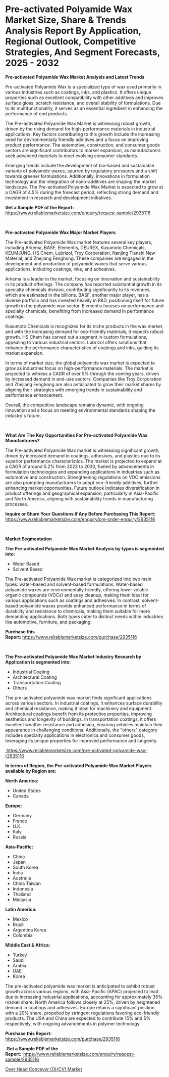 <p><h1>Pre-activated Polyamide Wax Market Size, Share & Trends Analysis Report By Application, Regional Outlook, Competitive Strategies, And Segment Forecasts, 2025 - 2032</h1></p><p><strong>Pre-activated Polyamide Wax Market Analysis and Latest Trends</strong></p>
<p><p>Pre-activated Polyamide Wax is a specialized type of wax used primarily in various industries such as coatings, inks, and plastics. It offers unique properties such as excellent compatibility with other additives and improves surface gloss, scratch resistance, and overall stability of formulations. Due to its multifunctionality, it serves as an essential ingredient in enhancing the performance of end products.</p><p>The Pre-activated Polyamide Wax Market is witnessing robust growth, driven by the rising demand for high-performance materials in industrial applications. Key factors contributing to this growth include the increasing need for environmentally friendly additives and a focus on improving product performance. The automotive, construction, and consumer goods sectors are significant contributors to market expansion, as manufacturers seek advanced materials to meet evolving consumer standards.</p><p>Emerging trends include the development of bio-based and sustainable variants of polyamide waxes, spurred by regulatory pressures and a shift towards greener formulations. Additionally, innovations in formulation technology and the integration of nano-additives are shaping the market landscape. The Pre-activated Polyamide Wax Market is expected to grow at a CAGR of 4.5% during the forecast period, reflecting strong demand and investment in research and development initiatives.</p></p>
<p><strong>Get a Sample PDF of the Report:&nbsp;</strong> <a href="https://www.reliablemarketsize.com/enquiry/request-sample/2935116?utm_campaign=2439&utm_medium=2&utm_source=Github&utm_content=ia&utm_term=14032025&utm_id=pre-activated-polyamide-wax">https://www.reliablemarketsize.com/enquiry/request-sample/2935116</a></p>
<p>&nbsp;</p>
<p><strong>Pre-activated Polyamide Wax Major Market Players</strong></p>
<p><p>The Pre-activated Polyamide Wax market features several key players, including Arkema, BASF, Elementis, DEUREX, Kusumoto Chemicals, KEUMJUNG, HS Chem, Lubrizol, Troy Corporation, Nanjing Tianshi New Material, and Zhejiang Fenghong. These companies are engaged in the development and production of polyamide waxes that serve various applications, including coatings, inks, and adhesives.</p><p>Arkema is a leader in the market, focusing on innovation and sustainability in its product offerings. The company has reported substantial growth in its specialty chemicals division, contributing significantly to its revenues, which are estimated in the billions. BASF, another major player, has a diverse portfolio and has invested heavily in R&D, positioning itself for future growth in the polyamide wax sector. Elementis focuses on performance and specialty chemicals, benefiting from increased demand in performance coatings.</p><p>Kusumoto Chemicals is recognized for its niche products in the wax market, and with the increasing demand for eco-friendly materials, it expects robust growth. HS Chem has carved out a segment in custom formulations, appealing to various industrial sectors. Lubrizol offers solutions that enhance the performance characteristics of coatings and inks, guiding its market expansion.</p><p>In terms of market size, the global polyamide wax market is expected to grow as industries focus on high-performance materials. The market is projected to witness a CAGR of over 5% through the coming years, driven by increased demand in end-use sectors. Companies like Troy Corporation and Zhejiang Fenghong are also anticipated to grow their market shares by aligning their strategies with emerging trends in sustainability and performance enhancement.</p><p>Overall, the competitive landscape remains dynamic, with ongoing innovation and a focus on meeting environmental standards shaping the industry's future.</p></p>
<p>&nbsp;</p>
<p><strong>What Are The Key Opportunities For Pre-activated Polyamide Wax Manufacturers?</strong></p>
<p><p>The Pre-activated Polyamide Wax market is witnessing significant growth, driven by increased demand in coatings, adhesives, and plastics due to its superior performance characteristics. The market is projected to expand at a CAGR of around 5.2% from 2023 to 2030, fueled by advancements in formulation technologies and expanding applications in industries such as automotive and construction. Strengthening regulations on VOC emissions are also prompting manufacturers to adopt eco-friendly additives, further enhancing market opportunities. Future outlook indicates diversification in product offerings and geographical expansion, particularly in Asia-Pacific and North America, aligning with sustainability trends in manufacturing processes.</p></p>
<p><strong>Inquire or Share Your Questions If Any Before Purchasing This Report:</strong> <a href="https://www.reliablemarketsize.com/enquiry/pre-order-enquiry/2935116?utm_campaign=2439&utm_medium=2&utm_source=Github&utm_content=ia&utm_term=14032025&utm_id=pre-activated-polyamide-wax">https://www.reliablemarketsize.com/enquiry/pre-order-enquiry/2935116</a></p>
<p>&nbsp;</p>
<p><strong>Market Segmentation</strong></p>
<p><strong>The Pre-activated Polyamide Wax Market Analysis by types is segmented into:</strong></p>
<p><ul><li>Water Based</li><li>Solvent Based</li></ul></p>
<p><p>The Pre-activated Polyamide Wax market is categorized into two main types: water-based and solvent-based formulations. Water-based polyamide waxes are environmentally friendly, offering lower volatile organic compounds (VOCs) and easy cleanup, making them ideal for various applications such as coatings and adhesives. In contrast, solvent-based polyamide waxes provide enhanced performance in terms of durability and resistance to chemicals, making them suitable for more demanding applications. Both types cater to distinct needs within industries like automotive, furniture, and packaging.</p></p>
<p><strong>Purchase this Report:&nbsp;</strong><a href="https://www.reliablemarketsize.com/purchase/2935116?utm_campaign=2439&utm_medium=2&utm_source=Github&utm_content=ia&utm_term=14032025&utm_id=pre-activated-polyamide-wax">https://www.reliablemarketsize.com/purchase/2935116</a></p>
<p>&nbsp;</p>
<p><strong>The Pre-activated Polyamide Wax Market Industry Research by Application is segmented into:</strong></p>
<p><ul><li>Industrial Coating</li><li>Architectural Coating</li><li>Transportation Coating</li><li>Others</li></ul></p>
<p><p>The pre-activated polyamide wax market finds significant applications across various sectors. In industrial coatings, it enhances surface durability and chemical resistance, making it ideal for machinery and equipment. Architectural coatings benefit from its protective properties, improving aesthetics and longevity of buildings. In transportation coatings, it offers excellent weather resistance and adhesion, ensuring vehicles maintain their appearance in challenging conditions. Additionally, the "others" category includes specialty applications in electronics and consumer goods, leveraging its unique properties for improved performance and longevity.</p></p>
<p><a href="https://www.reliablemarketsize.com/pre-activated-polyamide-wax-r2935116?utm_campaign=2439&utm_medium=2&utm_source=Github&utm_content=ia&utm_term=14032025&utm_id=pre-activated-polyamide-wax">&nbsp;https://www.reliablemarketsize.com/pre-activated-polyamide-wax-r2935116</a></p>
<p><strong>In terms of Region, the Pre-activated Polyamide Wax Market Players available by Region are:</strong></p>
<p>
    <p> <strong> North America: </strong>
        <ul>
            <li>United States</li>
            <li>Canada</li>
        </ul>
        </p> 
    <p> <strong> Europe: </strong>
        <ul>
            <li>Germany</li>
            <li>France</li>
            <li>U.K.</li>
            <li>Italy</li>
            <li>Russia</li>
        </ul>
        </p> 
    <p> <strong> Asia-Pacific: </strong>
        <ul>
            <li>China</li>
            <li>Japan</li>
            <li>South Korea</li>
            <li>India</li>
            <li>Australia</li>
            <li>China Taiwan</li>
            <li>Indonesia</li>
            <li>Thailand</li>
            <li>Malaysia</li>
        </ul>
        </p> 
    <p> <strong> Latin America: </strong>
        <ul>
            <li>Mexico</li>
            <li>Brazil</li>
            <li>Argentina Korea</li>
            <li>Colombia</li>
        </ul>
        </p> 
    <p> <strong> Middle East & Africa: </strong>
        <ul>
            <li>Turkey</li>
            <li>Saudi</li>
            <li>Arabia</li>
            <li>UAE</li>
            <li>Korea</li>
        </ul>
    </p>
    </p>
<p><p>The pre-activated polyamide wax market is anticipated to exhibit robust growth across various regions, with Asia-Pacific (APAC) projected to lead due to increasing industrial applications, accounting for approximately 35% market share. North America follows closely at 25%, driven by heightened demand in coatings and adhesives. Europe retains a significant position with a 20% share, propelled by stringent regulations favoring eco-friendly products. The USA and China are expected to contribute 15% and 5% respectively, with ongoing advancements in polymer technology.</p></p>
<p><strong>Purchase this Report: </strong><a href="https://www.reliablemarketsize.com/purchase/2935116?utm_campaign=2439&utm_medium=2&utm_source=Github&utm_content=ia&utm_term=14032025&utm_id=pre-activated-polyamide-wax">https://www.reliablemarketsize.com/purchase/2935116</a></p>
<p>&nbsp;<strong>Get a Sample PDF of the Report:&nbsp;&nbsp;</strong><a href="https://www.reliablemarketsize.com/enquiry/request-sample/2935116?utm_campaign=2439&utm_medium=2&utm_source=Github&utm_content=ia&utm_term=14032025&utm_id=pre-activated-polyamide-wax">https://www.reliablemarketsize.com/enquiry/request-sample/2935116</a></p>
<p><strong></strong></p>
<p><p><a href="https://github.com/kathiestrine5ty/Market-Research-Report-List-1/blob/main/over-head-conveyor-ohcv-market.md?utm_campaign=2439&utm_medium=2&utm_source=Github&utm_content=ia&utm_term=14032025&utm_id=pre-activated-polyamide-wax">Over Head Conveyor (OHCV) Market</a></p></p>